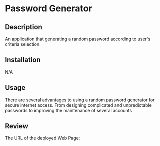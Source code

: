 # Password Generator

## Description
An application that generating a random password according to user's criteria selection.

## Installation
N/A

## Usage
There are several advantages to using a random password generator for secure internet access. From designing complicated and unpredictable passwords to improving the maintenance of several accounts

## Review
The URL of the deployed Web Page: